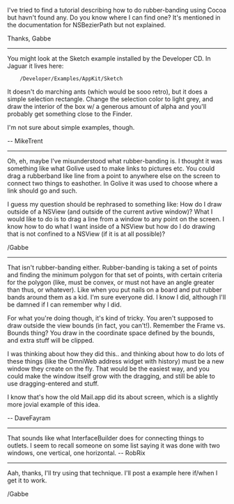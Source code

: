 I've tried to find a tutorial describing how to do rubber-banding using Cocoa but havn't found any. Do you know where I can find one? It's mentioned in the documentation for NSBezierPath but not explained.

Thanks,
Gabbe

----

You might look at the Sketch example installed by the Developer CD. In Jaguar it lives here: 

        /Developer/Examples/AppKit/Sketch


It doesn't do marching ants (which would be sooo retro), but it does a simple selection rectangle. Change the selection color to light grey, and draw the interior of the box w/ a generous amount of alpha and you'll probably get something close to the Finder.

I'm not sure about simple examples, though.

-- MikeTrent

----

Oh, eh, maybe I've misunderstood what rubber-banding is. I thought it was something like what Golive used to make links to pictures etc. You could drag a rubberband like line from a point to anywhere else on the screen to connect two things to eashother. In Golive it was used to choose where a link should go and such. 

I guess my question should be rephrased to something like: How do I draw outside of a NSView (and outside of the current avtive window)? What I would like to do is to drag a line from a window to any point on the screen. I know how to do what I want inside of a NSView but how do I do drawing that is not confined to a NSView (if it is at all possible)?

/Gabbe

----

That isn't rubber-banding either. Rubber-banding is taking a set of points and finding the minimum polygon for that set of points, with certain criteria for the polygon (like, must be convex, or must not have an angle greater than thus, or whatever). Like when you put nails on a board and put rubber bands around them as a kid. I'm sure everyone did. I know I did, although I'll be damned if I can remember why I did.

For what you're doing though, it's kind of tricky. You aren't supposed to draw outside the view bounds (in fact, you can't!). Remember the Frame vs. Bounds thing? You draw in the coordinate space defined by the bounds, and extra stuff will be clipped.

I was thinking about how they did this.. and thinking about how to do lots of these things (like the OmniWeb address widget with history) must be a new window they create on the fly. That would be the easiest way, and you could make the window itself grow with the dragging, and still be able to use dragging-entered and stuff.

I know that's how the old Mail.app did its about screen, which is a slightly more jovial example of this idea.

-- DaveFayram

----

That sounds like what InterfaceBuilder does for connecting things to outlets. I seem to recall someone on some list saying it was done with two windows, one vertical, one horizontal. -- RobRix

----

Aah, thanks, I'll try using that technique. I'll post a example here if/when I get it to work.

/Gabbe
